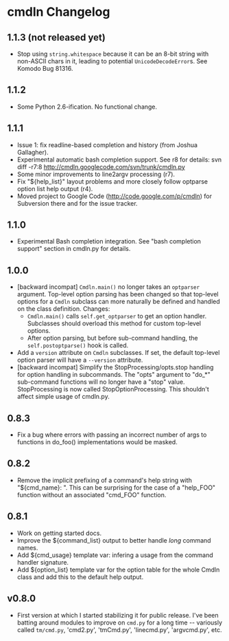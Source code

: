 # cmdln Changelog

## 1.1.3  (not released yet)

- Stop using `string.whitespace` because it can be an 8-bit string with
  non-ASCII chars in it, leading to potential `UnicodeDecodeError`s. See
  Komodo Bug 81316.


## 1.1.2

- Some Python 2.6-ification. No functional change.


## 1.1.1

- Issue 1: fix readline-based completion and history (from Joshua
  Gallagher).
- Experimental automatic bash completion support. See r8 for details:
    svn diff -r7:8 http://cmdln.googlecode.com/svn/trunk/cmdln.py
- Some minor improvements to line2argv processing (r7).
- Fix "${help_list}" layout problems and more closely follow optparse
  option list help output (r4).
- Moved project to Google Code (http://code.google.com/p/cmdln)
  for Subversion there and for the issue tracker.


## 1.1.0

- Experimental Bash completion integration. See "bash completion support"
  section in cmdln.py for details.


## 1.0.0

- [backward incompat] `Cmdln.main()` no longer takes an `optparser`
  argument. Top-level option parsing has been changed so that top-level
  options for a `Cmdln` subclass can more naturally be defined and
  handled on the class definition. Changes:
  - `Cmdln.main()` calls `self.get_optparser` to get an option handler.
    Subclasses should overload this method for custom top-level options.
  - After option parsing, but before sub-command handling, the
    `self.postoptparse()` hook is called.
- Add a `version` attribute on `Cmdln` subclasses. If set, the default
  top-level option parser will have a `--version` attribute.
- [backward incompat] Simplify the StopProcessing/opts.stop handling for
  option handling in subcommands. The "opts" argument to "do_*"
  sub-command functions will no longer have a "stop" value.
  StopProcessing is now called StopOptionProcessing. This shouldn't
  affect simple usage of cmdln.py.


## 0.8.3

- Fix a bug where errors with passing an incorrect number of args to
  functions in do_foo() implementations would be masked.


## 0.8.2

- Remove the implicit prefixing of a command's help string with
  "${cmd_name}: ". This can be surprising for the case of a "help_FOO"
  function without an associated "cmd_FOO" function.


## 0.8.1

- Work on getting started docs.
- Improve the ${command_list} output to better handle *long* command
  names.
- Add ${cmd_usage} template var: infering a usage from the command
  handler signature.
- Add ${option_list} template var for the option table for the whole
  Cmdln class and add this to the default help output.


## v0.8.0

- First version at which I started stabilizing it for public release.
  I've been batting around modules to improve on `cmd.py` for a long
  time -- variously called `tm/cmd.py`, 'cmd2.py', 'tmCmd.py',
  'linecmd.py', 'argvcmd.py', etc.
